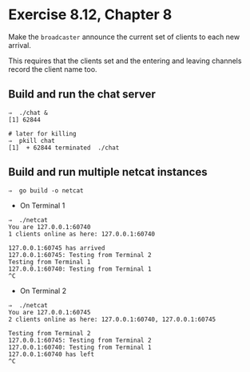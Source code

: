 # Exercise 8.12, Chapter 8

Make the `broadcaster` announce the current set of clients to each new arrival.

This requires that the clients set and the entering and leaving channels record the client name too.

## Build and run the chat server

```shell
⇒  ./chat &
[1] 62844

# later for killing
⇒  pkill chat
[1]  + 62844 terminated  ./chat
```

## Build and run multiple netcat instances

```shell
⇒  go build -o netcat
```

- On Terminal 1
```shell
⇒  ./netcat
You are 127.0.0.1:60740
1 clients online as here: 127.0.0.1:60740

127.0.0.1:60745 has arrived
127.0.0.1:60745: Testing from Terminal 2
Testing from Terminal 1
127.0.0.1:60740: Testing from Terminal 1
^C
```

- On Terminal 2
```shell
⇒  ./netcat
You are 127.0.0.1:60745
2 clients online as here: 127.0.0.1:60740, 127.0.0.1:60745

Testing from Terminal 2
127.0.0.1:60745: Testing from Terminal 2
127.0.0.1:60740: Testing from Terminal 1
127.0.0.1:60740 has left
^C
```